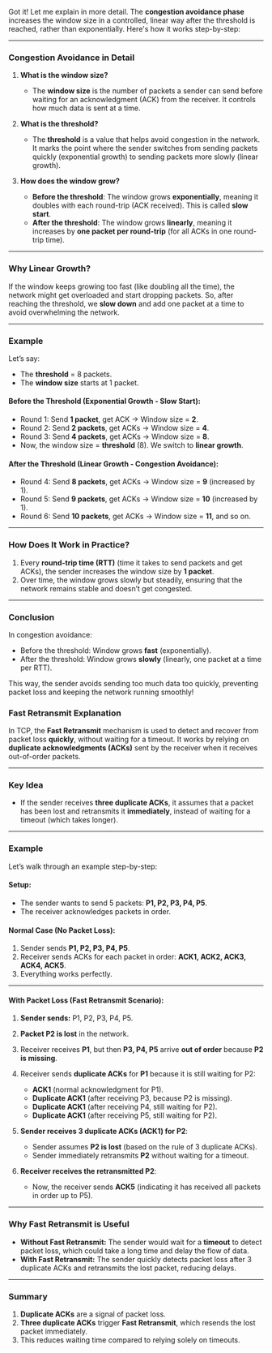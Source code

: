 Got it! Let me explain in more detail. The **congestion avoidance phase** increases the window size in a controlled, linear way after the threshold is reached, rather than exponentially. Here's how it works step-by-step:

---

### **Congestion Avoidance in Detail**

1. **What is the window size?**
   - The **window size** is the number of packets a sender can send before waiting for an acknowledgment (ACK) from the receiver. It controls how much data is sent at a time.

2. **What is the threshold?**
   - The **threshold** is a value that helps avoid congestion in the network. It marks the point where the sender switches from sending packets quickly (exponential growth) to sending packets more slowly (linear growth).

3. **How does the window grow?**
   - **Before the threshold**: The window grows **exponentially**, meaning it doubles with each round-trip (ACK received). This is called **slow start**.
   - **After the threshold**: The window grows **linearly**, meaning it increases by **one packet per round-trip** (for all ACKs in one round-trip time).

---

### **Why Linear Growth?**
If the window keeps growing too fast (like doubling all the time), the network might get overloaded and start dropping packets. So, after reaching the threshold, we **slow down** and add one packet at a time to avoid overwhelming the network.

---

### **Example**

Let’s say:
- The **threshold** = 8 packets.
- The **window size** starts at 1 packet.

#### **Before the Threshold (Exponential Growth - Slow Start):**
- Round 1: Send **1 packet**, get ACK → Window size = **2**.
- Round 2: Send **2 packets**, get ACKs → Window size = **4**.
- Round 3: Send **4 packets**, get ACKs → Window size = **8**.
- Now, the window size = **threshold** (8). We switch to **linear growth**.

#### **After the Threshold (Linear Growth - Congestion Avoidance):**
- Round 4: Send **8 packets**, get ACKs → Window size = **9** (increased by 1).
- Round 5: Send **9 packets**, get ACKs → Window size = **10** (increased by 1).
- Round 6: Send **10 packets**, get ACKs → Window size = **11**, and so on.

---

### **How Does It Work in Practice?**
1. Every **round-trip time (RTT)** (time it takes to send packets and get ACKs), the sender increases the window size by **1 packet**.
2. Over time, the window grows slowly but steadily, ensuring that the network remains stable and doesn’t get congested.

---

### **Conclusion**
In congestion avoidance:
- Before the threshold: Window grows **fast** (exponentially).
- After the threshold: Window grows **slowly** (linearly, one packet at a time per RTT).

This way, the sender avoids sending too much data too quickly, preventing packet loss and keeping the network running smoothly!


### **Fast Retransmit Explanation**
In TCP, the **Fast Retransmit** mechanism is used to detect and recover from packet loss **quickly**, without waiting for a timeout. It works by relying on **duplicate acknowledgments (ACKs)** sent by the receiver when it receives out-of-order packets.

---

### **Key Idea**
- If the sender receives **three duplicate ACKs**, it assumes that a packet has been lost and retransmits it **immediately**, instead of waiting for a timeout (which takes longer).

---

### **Example**
Let’s walk through an example step-by-step:

#### **Setup:**
- The sender wants to send 5 packets: **P1, P2, P3, P4, P5**.
- The receiver acknowledges packets in order.

#### **Normal Case (No Packet Loss):**
1. Sender sends **P1, P2, P3, P4, P5**.
2. Receiver sends ACKs for each packet in order: **ACK1, ACK2, ACK3, ACK4, ACK5**.
3. Everything works perfectly.

---

#### **With Packet Loss (Fast Retransmit Scenario):**
1. **Sender sends:** P1, P2, P3, P4, P5.
2. **Packet P2 is lost** in the network.
3. Receiver receives **P1**, but then **P3, P4, P5** arrive **out of order** because **P2 is missing**.
4. Receiver sends **duplicate ACKs** for **P1** because it is still waiting for P2:
   - **ACK1** (normal acknowledgment for P1).
   - **Duplicate ACK1** (after receiving P3, because P2 is missing).
   - **Duplicate ACK1** (after receiving P4, still waiting for P2).
   - **Duplicate ACK1** (after receiving P5, still waiting for P2).

5. **Sender receives 3 duplicate ACKs (ACK1) for P2**:
   - Sender assumes **P2 is lost** (based on the rule of 3 duplicate ACKs).
   - Sender immediately retransmits **P2** without waiting for a timeout.

6. **Receiver receives the retransmitted P2**:
   - Now, the receiver sends **ACK5** (indicating it has received all packets in order up to P5).

---

### **Why Fast Retransmit is Useful**
- **Without Fast Retransmit:** The sender would wait for a **timeout** to detect packet loss, which could take a long time and delay the flow of data.
- **With Fast Retransmit:** The sender quickly detects packet loss after 3 duplicate ACKs and retransmits the lost packet, reducing delays.

---

### **Summary**
1. **Duplicate ACKs** are a signal of packet loss.
2. **Three duplicate ACKs** trigger **Fast Retransmit**, which resends the lost packet immediately.
3. This reduces waiting time compared to relying solely on timeouts.
